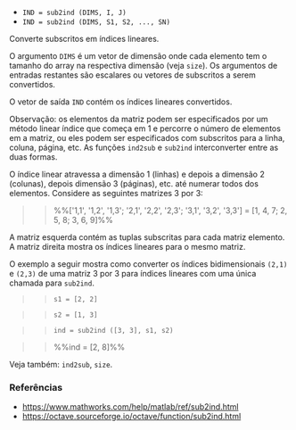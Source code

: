 * `IND = sub2ind (DIMS, I, J)`
* `IND = sub2ind (DIMS, S1, S2, ..., SN)`

Converte subscritos em índices lineares.

O argumento `DIMS` é um vetor de dimensão onde cada elemento tem o tamanho
do array na respectiva dimensão (veja `size`). Os argumentos de
entradas restantes são escalares ou vetores de subscritos a serem
convertidos.

O vetor de saída `IND` contém os índices lineares convertidos.

Observação: os elementos da matriz podem ser especificados por um método linear
índice que começa em 1 e percorre o número de elementos em
a matriz, ou eles podem ser especificados com subscritos para a linha,
coluna, página, etc. As funções `ind2sub` e `sub2ind`
interconverter entre as duas formas.

O índice linear atravessa a dimensão 1 (linhas) e depois a dimensão 2
(colunas), depois dimensão 3 (páginas), etc. até numerar todos
dos elementos. Considere as seguintes matrizes 3 por 3:

>> %%['1,1', '1,2', '1,3'; '2,1', '2,2', '2,3'; '3,1', '3,2', '3,3'] = [1, 4, 7; 2, 5, 8; 3, 6, 9]%%

A matriz esquerda contém as tuplas subscritas para cada matriz
elemento. A matriz direita mostra os índices lineares para o mesmo
matriz.

O exemplo a seguir mostra como converter os índices bidimensionais
`(2,1)` e `(2,3)` de uma matriz 3 por 3 para índices lineares
com uma única chamada para `sub2ind`.

>> `s1 = [2, 2]`

>> `s2 = [1, 3]`

>> `ind = sub2ind ([3, 3], s1, s2)`

>> %%ind =  [2, 8]%%

Veja também: `ind2sub`, `size`.

### Referências

* https://www.mathworks.com/help/matlab/ref/sub2ind.html
* https://octave.sourceforge.io/octave/function/sub2ind.html
